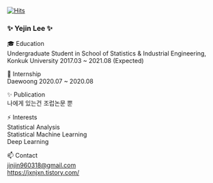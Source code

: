 [![Hits](https://hits.seeyoufarm.com/api/count/incr/badge.svg?url=https%3A%2F%2Fgithub.com%2Fcryingjin&count_bg=%2383D3E3&title_bg=%23555555&icon=&icon_color=%23A6DEFF&title=hits&edge_flat=false)](https://hits.seeyoufarm.com)
### ✨ Yejin Lee ✨

<!--
**cryingjin/cryingjin** is a ✨ _special_ ✨ repository because its `README.md` (this file) appears on your GitHub profile.

Here are some ideas to get you started:

- 🔭 I’m currently working on ...
- 🌱 I’m currently learning ...
- 👯 I’m looking to collaborate on ...
- 🤔 I’m looking for help with ...
- 💬 Ask me about ...
- 📫 How to reach me: ...
- 😄 Pronouns: ...
- ⚡ Fun fact: ...
-->
    
🎓 Education  
Undergraduate Student in School of Statistics & Industrial Engineering, Konkuk University 2017.03 ~ 2021.08 (Expected)   
    
🔭 Internship  
Daewoong 2020.07 ~ 2020.08    

✨ Publication  
나에게 있는건 조럽논문 뿐  

⚡ Interests  
Statistical Analysis  
Statistical Machine Learning  
Deep Learning

📫 Contact  
jinjin960318@gmail.com  
https://jxnjxn.tistory.com/
